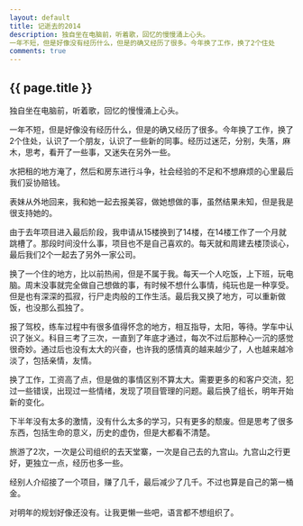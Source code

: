 ```yaml
---
layout: default
title: 记逝去的2014
description: 独自坐在电脑前，听着歌，回忆的慢慢涌上心头。
一年不短，但是好像没有经历什么，但是的确又经历了很多。今年换了工作，换了2个住处
comments: true
---
```

## {{ page.title }}

独自坐在电脑前，听着歌，回忆的慢慢涌上心头。

一年不短，但是好像没有经历什么，但是的确又经历了很多。今年换了工作，换了2个住处，认识了一个朋友，认识了一些新的同事。经历过迷茫，分别，失落，麻木，思考，看开了一些事，又迷失在另外一些。

水把租的地方淹了，然后和房东进行斗争，社会经验的不足和不想麻烦的心里最后我们妥协赔钱。

表妹从外地回来，我和她一起去报美容，做她想做的事，虽然结果未知，但是我是很支持她的。

由于去年项目进入最后阶段，我申请从15楼换到了14楼，在14楼工作了一个月就跳槽了。那段时间没什么事，项目也不是自己喜欢的。每天就和周建去楼顶谈心，最后我们2个一起去了另外一家公司。

换了一个住的地方，比以前热闹，但是不属于我。每天一个人吃饭，上下班，玩电脑。周末没事就完全做自己想做的事，有时候不想什么事情，纯玩也是一种享受。但是也有深深的孤寂，行尸走肉般的工作生活。最后我又换了地方，可以重新做饭，也没那么孤独了。

报了驾校，练车过程中有很多值得怀念的地方，相互指导，太阳，等待。学车中认识了张义。科目三考了三次，一直到了年底才通过，每次不过后那种心一沉的感觉很奇妙。通过后也没有太大的兴奋，也许我的感情真的越来越少了，人也越来越冷淡了，包括亲情，友情。

换了工作，工资高了点，但是做的事情区别不算太大。需要更多的和客户交流，犯过一些错误，出现过一些情绪，发现了项目管理的问题。最后换了组长，明年开始新的变化。

下半年没有太多的激情，没有什么太多的学习，只有更多的颓废。但是思考了很多东西，包括生命的意义，历史的虚伪，但是大都看不清楚。

旅游了2次，一次是公司组织的去天堂寨，一次是自己去的九宫山。九宫山之行更好，更独立一点，经历也多一些。

经别人介绍接了一个项目，赚了几千，最后减少了几千。不过也算是自己的第一桶金。

对明年的规划好像还没有。让我更懒一些吧，语言都不想组织了。